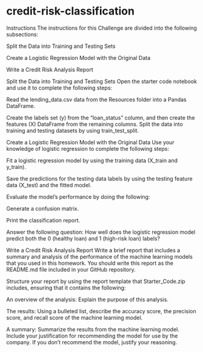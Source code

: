 # credit-risk-classification

Instructions
The instructions for this Challenge are divided into the following subsections:

Split the Data into Training and Testing Sets

Create a Logistic Regression Model with the Original Data

Write a Credit Risk Analysis Report

Split the Data into Training and Testing Sets
Open the starter code notebook and use it to complete the following steps:

Read the lending_data.csv data from the Resources folder into a Pandas DataFrame.

Create the labels set (y) from the “loan_status” column, and then create the features (X) DataFrame from the remaining columns.
Split the data into training and testing datasets by using train_test_split.

Create a Logistic Regression Model with the Original Data
Use your knowledge of logistic regression to complete the following steps:

Fit a logistic regression model by using the training data (X_train and y_train).

Save the predictions for the testing data labels by using the testing feature data (X_test) and the fitted model.

Evaluate the model’s performance by doing the following:

Generate a confusion matrix.

Print the classification report.

Answer the following question: How well does the logistic regression model predict both the 0 (healthy loan) and 1 (high-risk loan) labels?

Write a Credit Risk Analysis Report
Write a brief report that includes a summary and analysis of the performance of the machine learning models that you used in this homework. You should write this report as the README.md file included in your GitHub repository.

Structure your report by using the report template that Starter_Code.zip includes, ensuring that it contains the following:

An overview of the analysis: Explain the purpose of this analysis.

The results: Using a bulleted list, describe the accuracy score, the precision score, and recall score of the machine learning model.

A summary: Summarize the results from the machine learning model. Include your justification for recommending the model for use by the company. If you don’t recommend the model, justify your reasoning.
